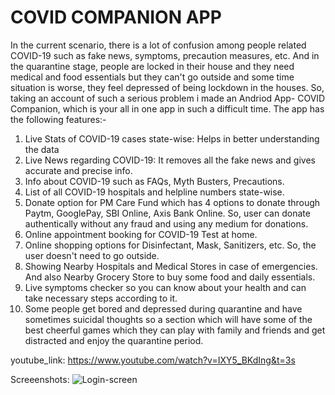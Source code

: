 # COVID COMPANION APP

In the current scenario, there is a lot of confusion among people related COVID-19 such as fake news, symptoms, precaution measures, etc. And in the quarantine stage, people are locked in their house and they need medical and food essentials but they can't go outside and some time situation is worse, they feel depressed of being lockdown in the houses. So, taking an account of such a serious problem i made an Andriod App- COVID Companion, which is your all in one app in such a difficult time. The app has the following features:-

1. Live Stats of COVID-19 cases state-wise: Helps in better understanding the data
2. Live News regarding COVID-19: It removes all the fake news and gives accurate and precise info.
3.  Info about COVID-19 such as FAQs, Myth Busters, Precautions.
4. List of all COVID-19 hospitals and helpline numbers state-wise.
5. Donate option for PM Care Fund which has 4 options to donate through Paytm, GooglePay, SBI Online, Axis Bank Online.
So, user can donate authentically without any fraud and using any medium for donations. 
6. Online appointment booking for COVID-19 Test at home.
7. Online shopping options for Disinfectant, Mask, Sanitizers, etc. So, the user doesn't need to go outside.
8. Showing Nearby Hospitals and Medical Stores in case of emergencies.  And also Nearby Grocery Store to buy some food and daily essentials.
9. Live symptoms checker so you can know about your health and can take necessary steps according to it.
 10. Some people get bored and depressed during quarantine and have sometimes suicidal thoughts so a section which will have some of the best cheerful games which they can play with family and friends and get distracted and enjoy the quarantine period.

youtube_link: https://www.youtube.com/watch?v=IXY5_BKdIng&t=3s

Screeenshots:
![Login-screen](https://drive.google.com/open?id=1rKRDJV-xGbygCblsJ8VmAwQgfpnPVXlS)

